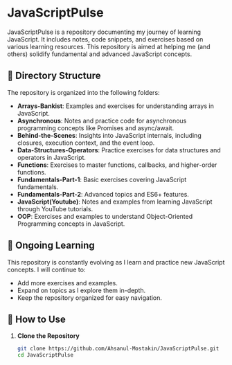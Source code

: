 # JavaScriptPulse

JavaScriptPulse is a repository documenting my journey of learning JavaScript. It includes notes, code snippets, and exercises based on various learning resources. This repository is aimed at helping me (and others) solidify fundamental and advanced JavaScript concepts.

## 📁 Directory Structure

The repository is organized into the following folders:

- **Arrays-Bankist**: Examples and exercises for understanding arrays in JavaScript.
- **Asynchronous**: Notes and practice code for asynchronous programming concepts like Promises and async/await.
- **Behind-the-Scenes**: Insights into JavaScript internals, including closures, execution context, and the event loop.
- **Data-Structures-Operators**: Practice exercises for data structures and operators in JavaScript.
- **Functions**: Exercises to master functions, callbacks, and higher-order functions.
- **Fundamentals-Part-1**: Basic exercises covering JavaScript fundamentals.
- **Fundamentals-Part-2**: Advanced topics and ES6+ features.
- **JavaScript(Youtube)**: Notes and examples from learning JavaScript through YouTube tutorials.
- **OOP**: Exercises and examples to understand Object-Oriented Programming concepts in JavaScript.

## 🚀 Ongoing Learning

This repository is constantly evolving as I learn and practice new JavaScript concepts. I will continue to:
- Add more exercises and examples.
- Expand on topics as I explore them in-depth.
- Keep the repository organized for easy navigation.

## 🌟 How to Use

1. **Clone the Repository**
   ```bash
   git clone https://github.com/Ahsanul-Mostakin/JavaScriptPulse.git
   cd JavaScriptPulse
